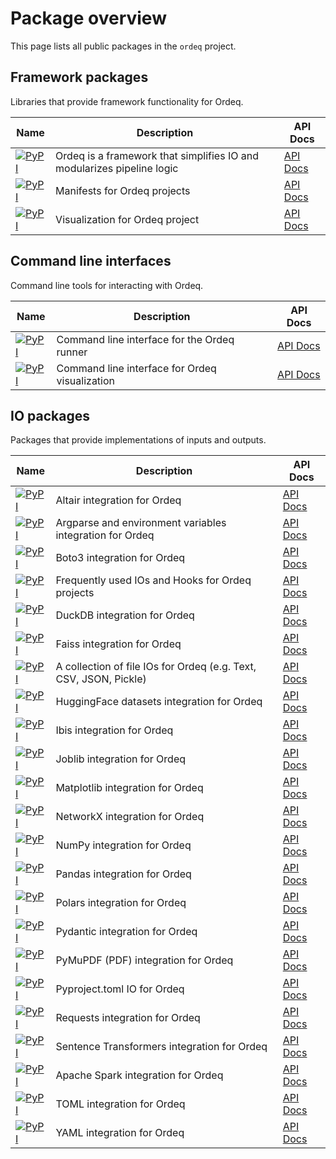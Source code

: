 # Package overview

This page lists all public packages in the `ordeq` project.

## Framework packages

Libraries that provide framework functionality for Ordeq.

| Name                                                                                                                   | Description                                                            | API Docs                                                         |
| ---------------------------------------------------------------------------------------------------------------------- | ---------------------------------------------------------------------- | ---------------------------------------------------------------- |
| [![PyPI](https://img.shields.io/pypi/v/ordeq?label=ordeq)](https://pypi.org/project/ordeq/)                            | Ordeq is a framework that simplifies IO and modularizes pipeline logic | [API Docs](https://ing-bank.github.io/ordeq/api/ordeq/)          |
| [![PyPI](https://img.shields.io/pypi/v/ordeq-manifest?label=ordeq-manifest)](https://pypi.org/project/ordeq-manifest/) | Manifests for Ordeq projects                                           | [API Docs](https://ing-bank.github.io/ordeq/api/ordeq_manifest/) |
| [![PyPI](https://img.shields.io/pypi/v/ordeq_viz?label=ordeq-viz)](https://pypi.org/project/ordeq_viz/)                | Visualization for Ordeq project                                        | [API Docs](https://ing-bank.github.io/ordeq/api/ordeq_viz/)      |

## Command line interfaces

Command line tools for interacting with Ordeq.

| Name                                                                                                                         | Description                                    | API Docs                                                           |
| ---------------------------------------------------------------------------------------------------------------------------- | ---------------------------------------------- | ------------------------------------------------------------------ |
| [![PyPI](https://img.shields.io/pypi/v/ordeq_cli_runner?label=ordeq-cli-runner)](https://pypi.org/project/ordeq_cli_runner/) | Command line interface for the Ordeq runner    | [API Docs](https://ing-bank.github.io/ordeq/api/ordeq_cli_runner/) |
| [![PyPI](https://img.shields.io/pypi/v/ordeq_viz_cli?label=ordeq-viz-cli)](https://pypi.org/project/ordeq_viz_cli/)          | Command line interface for Ordeq visualization | [API Docs](https://ing-bank.github.io/ordeq/api/ordeq_viz_cli/)    |

## IO packages

Packages that provide implementations of inputs and outputs.

| Name                                                                                                                                                          | Description                                                       | API Docs                                                                      |
| ------------------------------------------------------------------------------------------------------------------------------------------------------------- | ----------------------------------------------------------------- | ----------------------------------------------------------------------------- |
| [![PyPI](https://img.shields.io/pypi/v/ordeq_altair?label=ordeq-altair)](https://pypi.org/project/ordeq_altair/)                                              | Altair integration for Ordeq                                      | [API Docs](https://ing-bank.github.io/ordeq/api/ordeq_altair/)                |
| [![PyPI](https://img.shields.io/pypi/v/ordeq_args?label=ordeq-args)](https://pypi.org/project/ordeq_args/)                                                    | Argparse and environment variables integration for Ordeq          | [API Docs](https://ing-bank.github.io/ordeq/api/ordeq_args/)                  |
| [![PyPI](https://img.shields.io/pypi/v/ordeq_boto3?label=ordeq-boto3)](https://pypi.org/project/ordeq_boto3/)                                                 | Boto3 integration for Ordeq                                       | [API Docs](https://ing-bank.github.io/ordeq/api/ordeq_boto3/)                 |
| [![PyPI](https://img.shields.io/pypi/v/ordeq_common?label=ordeq-common)](https://pypi.org/project/ordeq_common/)                                              | Frequently used IOs and Hooks for Ordeq projects                  | [API Docs](https://ing-bank.github.io/ordeq/api/ordeq_common/)                |
| [![PyPI](https://img.shields.io/pypi/v/ordeq_duckdb?label=ordeq-duckdb)](https://pypi.org/project/ordeq_duckdb/)                                              | DuckDB integration for Ordeq                                      | [API Docs](https://ing-bank.github.io/ordeq/api/ordeq_duckdb/)                |
| [![PyPI](https://img.shields.io/pypi/v/ordeq_faiss?label=ordeq-faiss)](https://pypi.org/project/ordeq_faiss/)                                                 | Faiss integration for Ordeq                                       | [API Docs](https://ing-bank.github.io/ordeq/api/ordeq_faiss/)                 |
| [![PyPI](https://img.shields.io/pypi/v/ordeq_files?label=ordeq-files)](https://pypi.org/project/ordeq_files/)                                                 | A collection of file IOs for Ordeq (e.g. Text, CSV, JSON, Pickle) | [API Docs](https://ing-bank.github.io/ordeq/api/ordeq_files/)                 |
| [![PyPI](https://img.shields.io/pypi/v/ordeq_huggingface?label=ordeq-huggingface)](https://pypi.org/project/ordeq_huggingface/)                               | HuggingFace datasets integration for Ordeq                        | [API Docs](https://ing-bank.github.io/ordeq/api/ordeq_huggingface/)           |
| [![PyPI](https://img.shields.io/pypi/v/ordeq_ibis?label=ordeq-ibis)](https://pypi.org/project/ordeq_ibis/)                                                    | Ibis integration for Ordeq                                        | [API Docs](https://ing-bank.github.io/ordeq/api/ordeq_ibis/)                  |
| [![PyPI](https://img.shields.io/pypi/v/ordeq_joblib?label=ordeq-joblib)](https://pypi.org/project/ordeq_joblib/)                                              | Joblib integration for Ordeq                                      | [API Docs](https://ing-bank.github.io/ordeq/api/ordeq_joblib/)                |
| [![PyPI](https://img.shields.io/pypi/v/ordeq_matplotlib?label=ordeq-matplotlib)](https://pypi.org/project/ordeq_matplotlib/)                                  | Matplotlib integration for Ordeq                                  | [API Docs](https://ing-bank.github.io/ordeq/api/ordeq_matplotlib/)            |
| [![PyPI](https://img.shields.io/pypi/v/ordeq_networkx?label=ordeq-networkx)](https://pypi.org/project/ordeq_networkx/)                                        | NetworkX integration for Ordeq                                    | [API Docs](https://ing-bank.github.io/ordeq/api/ordeq_networkx/)              |
| [![PyPI](https://img.shields.io/pypi/v/ordeq_numpy?label=ordeq-numpy)](https://pypi.org/project/ordeq_numpy/)                                                 | NumPy integration for Ordeq                                       | [API Docs](https://ing-bank.github.io/ordeq/api/ordeq_numpy/)                 |
| [![PyPI](https://img.shields.io/pypi/v/ordeq_pandas?label=ordeq-pandas)](https://pypi.org/project/ordeq_pandas/)                                              | Pandas integration for Ordeq                                      | [API Docs](https://ing-bank.github.io/ordeq/api/ordeq_pandas/)                |
| [![PyPI](https://img.shields.io/pypi/v/ordeq_polars?label=ordeq-polars)](https://pypi.org/project/ordeq_polars/)                                              | Polars integration for Ordeq                                      | [API Docs](https://ing-bank.github.io/ordeq/api/ordeq_polars/)                |
| [![PyPI](https://img.shields.io/pypi/v/ordeq_pydantic?label=ordeq-pydantic)](https://pypi.org/project/ordeq_pydantic/)                                        | Pydantic integration for Ordeq                                    | [API Docs](https://ing-bank.github.io/ordeq/api/ordeq_pydantic/)              |
| [![PyPI](https://img.shields.io/pypi/v/ordeq_pymupdf?label=ordeq-pymupdf)](https://pypi.org/project/ordeq_pymupdf/)                                           | PyMuPDF (PDF) integration for Ordeq                               | [API Docs](https://ing-bank.github.io/ordeq/api/ordeq_pymupdf/)               |
| [![PyPI](https://img.shields.io/pypi/v/ordeq_pyproject?label=ordeq-pyproject)](https://pypi.org/project/ordeq_pyproject/)                                     | Pyproject.toml IO for Ordeq                                       | [API Docs](https://ing-bank.github.io/ordeq/api/ordeq_pyproject/)             |
| [![PyPI](https://img.shields.io/pypi/v/ordeq_requests?label=ordeq-requests)](https://pypi.org/project/ordeq_requests/)                                        | Requests integration for Ordeq                                    | [API Docs](https://ing-bank.github.io/ordeq/api/ordeq_requests/)              |
| [![PyPI](https://img.shields.io/pypi/v/ordeq_sentence_transformers?label=ordeq-sentence-transformers)](https://pypi.org/project/ordeq_sentence_transformers/) | Sentence Transformers integration for Ordeq                       | [API Docs](https://ing-bank.github.io/ordeq/api/ordeq_sentence_transformers/) |
| [![PyPI](https://img.shields.io/pypi/v/ordeq_spark?label=ordeq-spark)](https://pypi.org/project/ordeq_spark/)                                                 | Apache Spark integration for Ordeq                                | [API Docs](https://ing-bank.github.io/ordeq/api/ordeq_spark/)                 |
| [![PyPI](https://img.shields.io/pypi/v/ordeq_toml?label=ordeq-toml)](https://pypi.org/project/ordeq_toml/)                                                    | TOML integration for Ordeq                                        | [API Docs](https://ing-bank.github.io/ordeq/api/ordeq_toml/)                  |
| [![PyPI](https://img.shields.io/pypi/v/ordeq_yaml?label=ordeq-yaml)](https://pypi.org/project/ordeq_yaml/)                                                    | YAML integration for Ordeq                                        | [API Docs](https://ing-bank.github.io/ordeq/api/ordeq_yaml/)                  |
